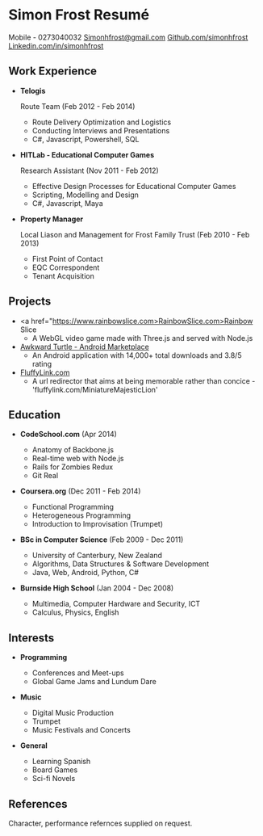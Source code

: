 Simon Frost Resumé
==================

Mobile - 0273040032
<a href="mailto:simonhfrost@gmail.com">Simonhfrost@gmail.com</a>
<a href="https://github.com/SimonHFrost">Github.com/simonhfrost</a>
<a href="http://www.linkedin.com/in/simonhfrost">Linkedin.com/in/simonhfrost</a>

Work Experience
---------------

*   **Telogis** 

    Route Team (Feb 2012 - Feb 2014)
    -   Route Delivery Optimization and Logistics 
    -   Conducting Interviews and Presentations
    -   C#, Javascript, Powershell, SQL

*   **HITLab - Educational Computer Games**

    Research Assistant (Nov 2011 - Feb 2012)
    -   Effective Design Processes for Educational Computer Games
    -   Scripting, Modelling and Design 
    -   C#, Javascript, Maya
    
*   **Property Manager**
    
    Local Liason and Management for Frost Family Trust (Feb 2010 - Feb 2013)
    -   First Point of Contact
    -   EQC Correspondent
    -   Tenant Acquisition
    
Projects
--------

*   <a href="https://www.rainbowslice.com>RainbowSlice.com>Rainbow Slice</a>
    - A WebGL video game made with Three.js and served with Node.js
*   <a href="https://play.google.com/store/apps/details?id=awkwardturtle.frostapplications&hl=en">Awkward Turtle - Android Marketplace</a>
    - An Android application with 14,000+ total downloads and 3.8/5 rating
*   <a href="http://www.fluffylink.com">FluffyLink.com</a>
    - A url redirector that aims at being memorable rather than concice - 'fluffylink.com/MiniatureMajesticLion'

Education
---------

*   **CodeSchool.com** (Apr 2014)
    -   Anatomy of Backbone.js
    -   Real-time web with Node.js
    -   Rails for Zombies Redux
    -   Git Real

*   **Coursera.org** (Dec 2011 - Feb 2014)
    -   Functional Programming
    -   Heterogeneous Programming
    -   Introduction to Improvisation (Trumpet)

*   **BSc in Computer Science** (Feb 2009 - Dec 2011)
    -   University of Canterbury, New Zealand
    -   Algorithms, Data Structures & Software Development 
    -   Java, Web, Android, Python, C#

*   **Burnside High School** (Jan 2004 - Dec 2008)
    -   Multimedia, Computer Hardware and Security, ICT
    -   Calculus, Physics, English

Interests
---------

*   **Programming**
    -  Conferences and Meet-ups
    -  Global Game Jams and Lundum Dare

*   **Music**
    -  Digital Music Production
    -  Trumpet
    -  Music Festivals and Concerts

*   **General**
    -  Learning Spanish
    -  Board Games
    -  Sci-fi Novels

References
----------

Character, performance refernces supplied on request.
